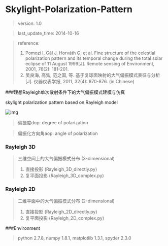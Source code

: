 Skylight-Polarization-Pattern
=============================
>version: 1.0

>last_update_time: 2014-10-16

>reference:
>
>1. Pomozi I, Gál J, Horváth G, et al. Fine structure of the celestial polarization pattern and its temporal change during the total solar eclipse of 11 August 1999\[J\]. Remote sensing of Environment, 2001, 76(2): 181-201.
>2. 吴良海, 高隽, 范之国, 等. 基于复球面映射的大气偏振模式表征与分析\[J\]. 仪器仪表学报, 2011, 32(4): 870-876. (in Chinese)

###理想Rayleigh单次散射条件下的大气偏振模式建模与仿真

skylight polarization pattern based on Rayleigh model

![img](https://github.com/ConanGit/gallery/blob/master/Skylight-Polarization-Pattern/img1.jpg)
>偏振度dop: degree of polarization

>偏振化方向角aop: angle of polarization

### Rayleigh 3D
>三维空间上的大气偏振模式分布 (3-dimensional)
>
>1. 直接投影 (Rayleigh_3D_directly.py)
>2. 复平面投影 (Rayleigh_3D_complex.py)

### Rayleigh 2D
>二维平面中的大气偏振模式分布 (2-dimensional)
>
>1. 直接投影 (Rayleigh_2D_directly.py)
>2. 复平面投影 (Rayleigh_2D_complex.py)

###Environment
>python 2.7.8, numpy 1.8.1, matplotlib 1.3.1, spyder 2.3.0

